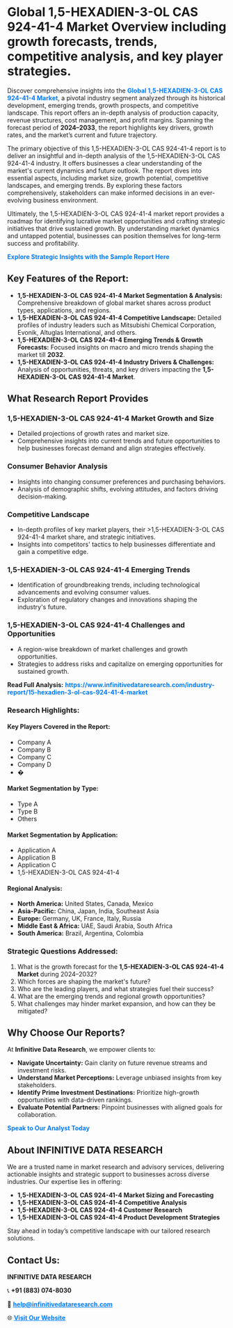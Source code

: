 <h1>Global 1,5-HEXADIEN-3-OL CAS 924-41-4 Market Overview including growth forecasts, trends, competitive analysis, and key player strategies.</h1>
<p>
Discover comprehensive insights into the 
<a href="https://www.infinitivedataresearch.com/industry-report/15-hexadien-3-ol-cas-924-41-4-market" rel="dofollow" style="color: #007BFF; text-decoration: none;"><strong>Global 1,5-HEXADIEN-3-OL CAS 924-41-4 Market</strong></a>, a pivotal industry segment analyzed through its historical development, emerging trends, growth prospects, and competitive landscape. This report offers an in-depth analysis of production capacity, revenue structures, cost management, and profit margins. Spanning the forecast period of <strong>2024–2033</strong>, the report highlights key drivers, growth rates, and the market’s current and future trajectory.
</p>
<p>
The primary objective of this 1,5-HEXADIEN-3-OL CAS 924-41-4 report is to deliver an insightful and in-depth analysis of the 1,5-HEXADIEN-3-OL CAS 924-41-4 industry. It offers businesses a clear understanding of the market's current dynamics and future outlook. The report dives into essential aspects, including market size, growth potential, competitive landscapes, and emerging trends. By exploring these factors comprehensively, stakeholders can make informed decisions in an ever-evolving business environment.
</p>
<p>
Ultimately, the 1,5-HEXADIEN-3-OL CAS 924-41-4 market report provides a roadmap for identifying lucrative market opportunities and crafting strategic initiatives that drive sustained growth. By understanding market dynamics and untapped potential, businesses can position themselves for long-term success and profitability.
</p>
<p>
<a href="https://www.infinitivedataresearch.com/request-sample/reportId=102561" style="color: #007BFF; text-decoration: none;"><strong>Explore Strategic Insights with the Sample Report Here</strong></a>
</p>

<h2>Key Features of the Report:</h2>
<ul>
<li><strong>1,5-HEXADIEN-3-OL CAS 924-41-4 Market Segmentation & Analysis:</strong> Comprehensive breakdown of global market shares across product types, applications, and regions.</li>
<li><strong>1,5-HEXADIEN-3-OL CAS 924-41-4 Competitive Landscape:</strong> Detailed profiles of industry leaders such as Mitsubishi Chemical Corporation, Evonik, Altuglas International, and others.</li>
<li><strong>1,5-HEXADIEN-3-OL CAS 924-41-4 Emerging Trends & Growth Forecasts:</strong> Focused insights on macro and micro trends shaping the market till <strong>2032</strong>.</li>
<li><strong>1,5-HEXADIEN-3-OL CAS 924-41-4 Industry Drivers & Challenges:</strong> Analysis of opportunities, threats, and key drivers impacting the <strong>1,5-HEXADIEN-3-OL CAS 924-41-4 Market</strong>.</li>
</ul>

<h2>What Research Report Provides</h2>
<h3>1,5-HEXADIEN-3-OL CAS 924-41-4 Market Growth and Size</h3>
<ul>
<li>Detailed projections of growth rates and market size.</li>
<li>Comprehensive insights into current trends and future opportunities to help businesses forecast demand and align strategies effectively.</li>
</ul>

<h3>Consumer Behavior Analysis</h3>
<ul>
<li>Insights into changing consumer preferences and purchasing behaviors.</li>
<li>Analysis of demographic shifts, evolving attitudes, and factors driving decision-making.</li>
</ul>

<h3>Competitive Landscape</h3>
<ul>
<li>In-depth profiles of key market players, their >1,5-HEXADIEN-3-OL CAS 924-41-4 market share, and strategic initiatives.</li>
<li>Insights into competitors' tactics to help businesses differentiate and gain a competitive edge.</li>
</ul>

<h3>1,5-HEXADIEN-3-OL CAS 924-41-4 Emerging Trends</h3>
<ul>
<li>Identification of groundbreaking trends, including technological advancements and evolving consumer values.</li>
<li>Exploration of regulatory changes and innovations shaping the industry's future.</li>
</ul>

<h3>1,5-HEXADIEN-3-OL CAS 924-41-4 Challenges and Opportunities</h3>
<ul>
<li>A region-wise breakdown of market challenges and growth opportunities.</li>
<li>Strategies to address risks and capitalize on emerging opportunities for sustained growth.</li>
</ul>
<p><strong>Read Full Analysis:</strong> <a href="https://www.infinitivedataresearch.com/industry-report/15-hexadien-3-ol-cas-924-41-4-market" rel="dofollow" style="color: #007BFF; text-decoration: none;"><strong>https://www.infinitivedataresearch.com/industry-report/15-hexadien-3-ol-cas-924-41-4-market</strong></a></p>
<h3>Research Highlights:</h3>
<h4>Key Players Covered in the Report:</h4>
<ul><li>Company A</li><li>Company B</li><li>Company C</li><li>Company D</li><li>�</li></ul>
<h4>Market Segmentation by Type:</h4>
<ul><li>Type A</li><li>Type B</li><li>Others</li></ul>
<h4>Market Segmentation by Application:</h4>
<ul><li>Application A</li><li>Application B</li><li>Application C</li><li>1,5-HEXADIEN-3-OL CAS 924-41-4</li></ul>

<h4>Regional Analysis:</h4>
<ul>
<li><strong>North America:</strong> United States, Canada, Mexico</li>
<li><strong>Asia-Pacific:</strong> China, Japan, India, Southeast Asia</li>
<li><strong>Europe:</strong> Germany, UK, France, Italy, Russia</li>
<li><strong>Middle East & Africa:</strong> UAE, Saudi Arabia, South Africa</li>
<li><strong>South America:</strong> Brazil, Argentina, Colombia</li>
</ul>

<h3>Strategic Questions Addressed:</h3>
<ol>
<li>What is the growth forecast for the <strong>1,5-HEXADIEN-3-OL CAS 924-41-4 Market</strong> during 2024–2032?</li>
<li>Which forces are shaping the market's future?</li>
<li>Who are the leading players, and what strategies fuel their success?</li>
<li>What are the emerging trends and regional growth opportunities?</li>
<li>What challenges may hinder market expansion, and how can they be mitigated?</li>
</ol>

<h2>Why Choose Our Reports?</h2>
<p>At <strong>Infinitive Data Research</strong>, we empower clients to:</p>
<ul>
<li><strong>Navigate Uncertainty:</strong> Gain clarity on future revenue streams and investment risks.</li>
<li><strong>Understand Market Perceptions:</strong> Leverage unbiased insights from key stakeholders.</li>
<li><strong>Identify Prime Investment Destinations:</strong> Prioritize high-growth opportunities with data-driven rankings.</li>
<li><strong>Evaluate Potential Partners:</strong> Pinpoint businesses with aligned goals for collaboration.</li>
</ul>
<p><a href="https://www.infinitivedataresearch.com/industry-report/15-hexadien-3-ol-cas-924-41-4-market" rel="dofollow" style="color: #007BFF; text-decoration: none;"><strong>Speak to Our Analyst Today</strong></a></p>

<h2>About INFINITIVE DATA RESEARCH</h2>
<p>We are a trusted name in market research and advisory services, delivering actionable insights and strategic support to businesses across diverse industries. Our expertise lies in offering:</p>
<ul>
<li><strong>1,5-HEXADIEN-3-OL CAS 924-41-4 Market Sizing and Forecasting</strong></li>
<li><strong>1,5-HEXADIEN-3-OL CAS 924-41-4 Competitive Analysis</strong></li>
<li><strong>1,5-HEXADIEN-3-OL CAS 924-41-4 Customer Research</strong></li>
<li><strong>1,5-HEXADIEN-3-OL CAS 924-41-4 Product Development Strategies</strong></li>
</ul>
<p>Stay ahead in today’s competitive landscape with our tailored research solutions.</p>

<h2>Contact Us:</h2>
<p><strong>INFINITIVE DATA RESEARCH</strong></p>
<p>📞 <strong>+91 (883) 074-8030</strong></p>
<p>📧 <strong><a href="mailto:help@infinitivedataresearch.com" style="color: #007BFF;">help@infinitivedataresearch.com</a></strong></p>
<p>🌐 <strong><a href="https://www.infinitivedataresearch.com" rel="dofollow" style="color: #007BFF;">Visit Our Website</a></strong></p>